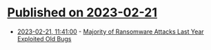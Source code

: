 # [Published on 2023-02-21](index.md)

* [2023-02-21, 11:41:00](https://soylentnews.org/article.pl?sid=23/02/20/1552223&from=rss) - [Majority of Ransomware Attacks Last Year Exploited Old Bugs](https://soylentnews.org/article.pl?sid=23/02/20/1552223&from=rss)
